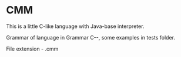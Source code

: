 # CMM

This is a little C-like language with Java-base interpreter. 

Grammar of language in Grammar C--, some examples in tests folder.

File extension - .cmm